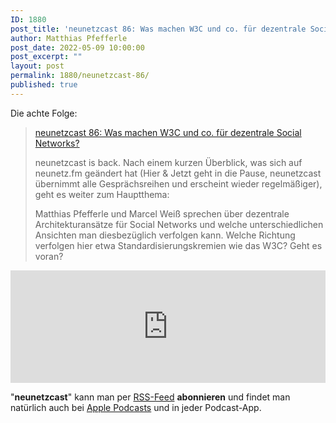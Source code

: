 ```yaml
---
ID: 1880
post_title: 'neunetzcast 86: Was machen W3C und co. für dezentrale Social Networks?'
author: Matthias Pfefferle
post_date: 2022-05-09 10:00:00
post_excerpt: ""
layout: post
permalink: 1880/neunetzcast-86/
published: true
---
```


Die achte Folge:

> [neunetzcast 86: Was machen W3C und co. für dezentrale Social Networks?](http://neunetz.fm/neunetzcast-86-was-machen-w3c-und-co-fuer-dezentrale-social-networks/)
>
> neunetzcast is back. Nach einem kurzen Überblick, was sich auf neunetz.fm geändert hat (Hier & Jetzt geht in die Pause, neunetzcast übernimmt alle Gesprächsreihen und erscheint wieder regelmäßiger), geht es weiter zum Hauptthema:
>
> Matthias Pfefferle und Marcel Weiß sprechen über dezentrale Architekturansätze für Social Networks und welche unterschiedlichen Ansichten man diesbezüglich verfolgen kann. Welche Richtung verfolgen hier etwa Standardisierungskremien wie das W3C? Geht es voran?

<iframe width="100%" height="180" frameborder="no" scrolling="no" seamless src="https://share.transistor.fm/e/7f23a8b3"></iframe>

"**neunetzcast**" kann man per [RSS-Feed](http://feed.neunetz.fm/huj) **abonnieren** und findet man natürlich auch bei [Apple Podcasts](https://podcasts.apple.com/de/podcast/hier-jetzt/id937734214) und in jeder Podcast-App.